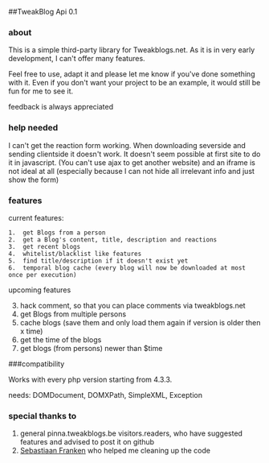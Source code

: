 ##TweakBlog Api 0.1

### about

This is a simple third-party library for Tweakblogs.net. As it is in very 
early development, I can't offer  many features.

Feel free to use, adapt it and please let me know if you've done something 
with it. Even if you don't want your project to be an example, it would still 
be fun for me to see it.

feedback is always appreciated

### help needed

I can't get the reaction form working. When downloading severside and sending 
clientside it doesn't work. It doesn't seem possible at first site to do it in 
javascript. (You can't use ajax to get another website) and an iframe is not ideal
at all (especially because I can not hide all irrelevant info and just show the form)

### features

current features:

	1.	get Blogs from a person
	2. 	get a Blog's content, title, description and reactions
	3.  get recent blogs
	4.	whitelist/blacklist like features
	5.	find title/description if it doesn't exist yet
	6.	temporal blog cache (every blog will now be downloaded at most once per execution)

upcoming features

 3.	hack comment, so that you can place comments via tweakblogs.net
 4.	get Blogs from multiple persons
 6.	cache blogs (save them and only load them again if version is older then x time)
 7.	get the time of the blogs
 8.	get blogs (from persons) newer than $time
 
###compatibility

Works with every php version starting from 4.3.3.

needs: DOMDocument, DOMXPath, SimpleXML, Exception
 
### special thanks to

 1. general pinna.tweakblogs.be visitors.readers, who have suggested features and advised to post it on github
 2. [Sebastiaan Franken](https://github.com/sebastiaanfranken) who helped me cleaning up the code 

